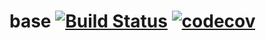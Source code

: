 # base [![Build Status](https://travis-ci.org/agauniyal/base.svg?branch=master)](https://travis-ci.org/agauniyal/base) [![codecov](https://codecov.io/gh/agauniyal/base/branch/master/graph/badge.svg)](https://codecov.io/gh/agauniyal/base)

